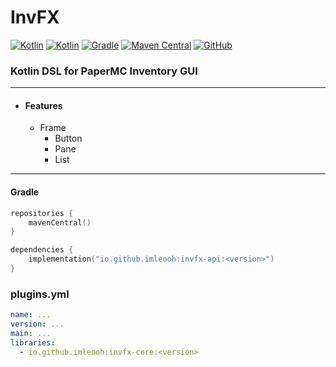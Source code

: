 # InvFX

[![Kotlin](https://img.shields.io/badge/java-17-ED8B00.svg?logo=java)](https://www.azul.com/)
[![Kotlin](https://img.shields.io/badge/kotlin-1.9.22-585DEF.svg?logo=kotlin)](http://kotlinlang.org)
[![Gradle](https://img.shields.io/badge/gradle-8.7-02303A.svg?logo=gradle)](https://gradle.org)
[![Maven Central](https://img.shields.io/maven-central/v/xyz.icetang.lib/invfx-core)](https://search.maven.org/artifact/xyz.icetang.lib/invfx-core)
[![GitHub](https://img.shields.io/github/license/gooddltmdqls/invfx)](https://www.gnu.org/licenses/gpl-3.0.html)


### Kotlin DSL for PaperMC Inventory GUI

---

* #### Features
    * Frame
        * Button
        * Pane
        * List

---

#### Gradle

```kotlin
repositories {
    mavenCentral()
}
```

```kotlin
dependencies {
    implementation("io.github.imleooh:invfx-api:<version>")
}
```

### plugins.yml

```yaml
name: ...
version: ...
main: ...
libraries:
  - io.github.imleooh:invfx-core:<version>
```
